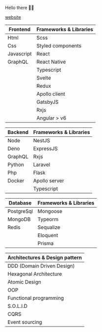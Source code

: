 Hello there 👋🚀

[website](https://portfolio-ubqsb.ondigitalocean.app/)

| Frontend      | Frameworks & Libraries |  
| ------------- | ---------------------- |  
| Html          | Scss                   |  
| Css           | Styled components      | 
| Javascript    | React                  | 
| GraphQL       | React Native           | 
|               | Typescript             | 
|               | Svelte                 | 
|               | Redux                  | 
|               | Apollo client          |
|               | GatsbyJS               |  
|               | Rxjs                   |  
|               | Angular > v6           |  
 
 
| Backend       | Frameworks & Libraries |  
| ------------- | ---------------------- | 
| Node          | NestJS                 |  
| Deno          | ExpressJS              |  
| GraphQL       | Rxjs                   |  
| Python        | Laravel                |  
| Php           | Flask                  |  
| Docker        | Apollo server          |     
|               | Typescript             |             
 
 
| Database     | Frameworks & Libraries  |
| -------------| ----------------------- |
| PostgreSql   | Mongoose                |
| MongoDB      | Typeorm                 |
| Redis        | Sequalize               |
|              | Eloquent                |
|              | Prisma                  |


| Architectures & Design pattern     |
| ---------------------------------- |
| DDD (Domain Driven Design)         |
| Hexagonal Architecture             |
| Atomic Design                      |
| OOP                                |
| Functional programming             |
| S.O.L.I.D                          |
| CQRS                               |
| Event sourcing                     |
